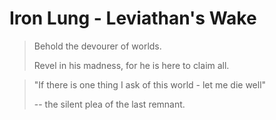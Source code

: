 ﻿# Iron Lung - Leviathan's Wake

> Behold the devourer of worlds.
> 
> Revel in his madness, for he is here to claim all.

> "If there is one thing I ask of this world - let me die well"
> 
> -- the silent plea of the last remnant.
